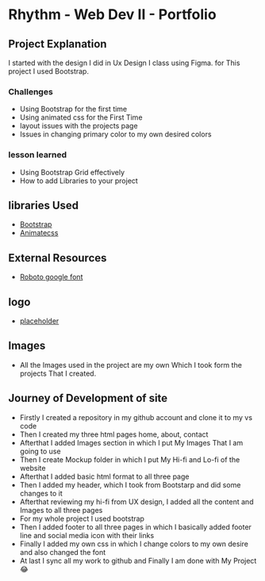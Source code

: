 # Rhythm - Web Dev II - Portfolio

## Project Explanation
I started with the design I did in Ux Design I class using Figma. for This project I used Bootstrap.

### Challenges
- Using Bootstrap for the first time
- Using animated css for the First Time
- layout issues with the projects page
- Issues in changing primary color to my own desired colors

### lesson learned
- Using Bootstrap Grid effectively
- How to add Libraries to your project

## libraries Used
- [Bootstrap](https://getbootstrap.com/)
- [Animatecss](https://animate.style/)

## External Resources
- [Roboto google font](https://fonts.google.com/specimen/Roboto)

## logo
- [placeholder](/images/logo.jpg)

## Images
- All the Images used in the project are my own Which I took form the projects That I created.

## Journey of Development of site
- Firstly I created a repository in my github account and clone it to my vs code
- Then I created my three html pages home, about, contact
- Afterthat I added Images section in which I put My Images That I am going to use
- Then I create Mockup folder in which I put My Hi-fi and Lo-fi of the website
- Afterthat I added basic html format to all three page
- Then I added my header, which I took from Bootstarp and did some changes to it 
- Afterthat reviewing my hi-fi from UX design, I added all the content and Images to all three pages 
- For my whole project I used bootstrap 
- Then I added footer to all three pages in which I basically added footer line and social media icon with their links
- Finally I added my own css in which I change colors to my own desire and also changed the font 
- At last I sync all my work to github and Finally I am done with My Project :joy: